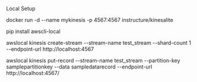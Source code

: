 Local Setup

docker run -d --name mykinesis -p 4567:4567 instructure/kinesalite

pip install awscli-local

awslocal kinesis create-stream --stream-name test_stream --shard-count 1 --endpoint-url http://localhost:4567

awslocal kinesis put-record --stream-name test_stream --partition-key samplepartitionkey --data sampledatarecord --endpoint-url http://localhost:4567/
